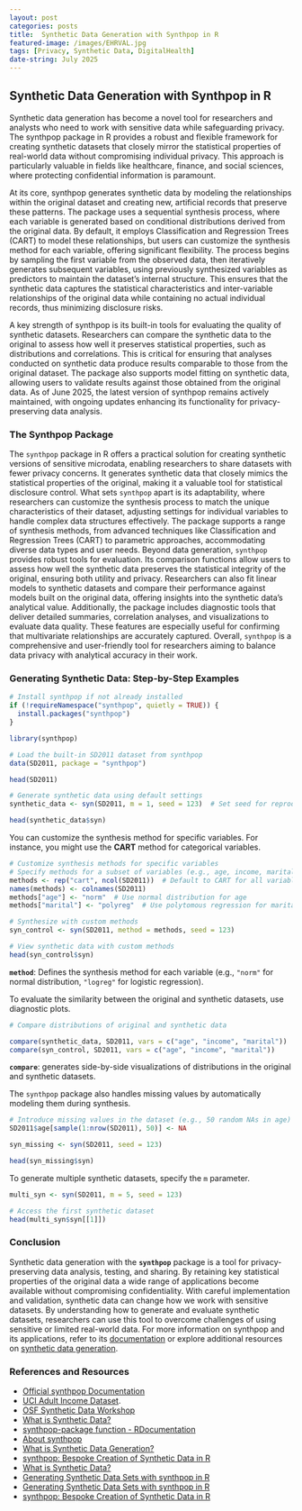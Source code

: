 ```yaml
---
layout: post
categories: posts
title:  Synthetic Data Generation with Synthpop in R
featured-image: /images/EHRVAL.jpg
tags: [Privacy, Synthetic Data, DigitalHealth]
date-string: July 2025
---
```



## Synthetic Data Generation with Synthpop in R
Synthetic data generation has become a novel tool for researchers and analysts who need to work with sensitive data while safeguarding privacy. The synthpop package in R provides a robust and flexible framework for creating synthetic datasets that closely mirror the statistical properties of real-world data without compromising individual privacy. This approach is particularly valuable in fields like healthcare, finance, and social sciences, where protecting confidential information is paramount.

At its core, synthpop generates synthetic data by modeling the relationships within the original dataset and creating new, artificial records that preserve these patterns. The package uses a sequential synthesis process, where each variable is generated based on conditional distributions derived from the original data. By default, it employs Classification and Regression Trees (CART) to model these relationships, but users can customize the synthesis method for each variable, offering significant flexibility. The process begins by sampling the first variable from the observed data, then iteratively generates subsequent variables, using previously synthesized variables as predictors to maintain the dataset’s internal structure. This ensures that the synthetic data captures the statistical characteristics and inter-variable relationships of the original data while containing no actual individual records, thus minimizing disclosure risks.

A key strength of synthpop is its built-in tools for evaluating the quality of synthetic datasets. Researchers can compare the synthetic data to the original to assess how well it preserves statistical properties, such as distributions and correlations. This is critical for ensuring that analyses conducted on synthetic data produce results comparable to those from the original dataset. The package also supports model fitting on synthetic data, allowing users to validate results against those obtained from the original data. As of June 2025, the latest version of synthpop remains actively maintained, with ongoing updates enhancing its functionality for privacy-preserving data analysis.


### The Synthpop Package

The `synthpop` package in R offers a practical solution for creating synthetic versions of sensitive microdata, enabling researchers to share datasets with fewer privacy concerns. It generates synthetic data that closely mimics the statistical properties of the original, making it a valuable tool for statistical disclosure control. What sets `synthpop` apart is its adaptability, where researchers can customize the synthesis process to match the unique characteristics of their dataset, adjusting settings for individual variables to handle complex data structures effectively. The package supports a range of synthesis methods, from advanced techniques like Classification and Regression Trees (CART) to parametric approaches, accommodating diverse data types and user needs. Beyond data generation, `synthpop` provides robust tools for evaluation. Its comparison functions allow users to assess how well the synthetic data preserves the statistical integrity of the original, ensuring both utility and privacy. Researchers can also fit linear models to synthetic datasets and compare their performance against models built on the original data, offering insights into the synthetic data’s analytical value. Additionally, the package includes diagnostic tools that deliver detailed summaries, correlation analyses, and visualizations to evaluate data quality. These features are especially useful for confirming that multivariate relationships are accurately captured. Overall, `synthpop` is a comprehensive and user-friendly tool for researchers aiming to balance data privacy with analytical accuracy in their work.


### Generating Synthetic Data: Step-by-Step Examples


```r
# Install synthpop if not already installed
if (!requireNamespace("synthpop", quietly = TRUE)) {
  install.packages("synthpop")
}

library(synthpop)

# Load the built-in SD2011 dataset from synthpop
data(SD2011, package = "synthpop")

head(SD2011)

# Generate synthetic data using default settings
synthetic_data <- syn(SD2011, m = 1, seed = 123)  # Set seed for reproducibility

head(synthetic_data$syn)
```
You can customize the synthesis method for specific variables. For instance, you might use the **CART** method for categorical variables.

```r
# Customize synthesis methods for specific variables
# Specify methods for a subset of variables (e.g., age, income, marital)
methods <- rep("cart", ncol(SD2011))  # Default to CART for all variables
names(methods) <- colnames(SD2011)
methods["age"] <- "norm"  # Use normal distribution for age
methods["marital"] <- "polyreg"  # Use polytomous regression for marital status

# Synthesize with custom methods
syn_control <- syn(SD2011, method = methods, seed = 123)

# View synthetic data with custom methods
head(syn_control$syn)

```
**`method`**: Defines the synthesis method for each variable (e.g., `"norm"` for normal distribution, `"logreg"` for logistic regression).

To evaluate the similarity between the original and synthetic datasets, use diagnostic plots.

```r
# Compare distributions of original and synthetic data

compare(synthetic_data, SD2011, vars = c("age", "income", "marital"))
compare(syn_control, SD2011, vars = c("age", "income", "marital"))
```
**`compare`**: generates side-by-side visualizations of distributions in the original and synthetic datasets.


The `synthpop` package also handles missing values by automatically modeling them during synthesis.

```r
# Introduce missing values in the dataset (e.g., 50 random NAs in age)
SD2011$age[sample(1:nrow(SD2011), 50)] <- NA

syn_missing <- syn(SD2011, seed = 123)

head(syn_missing$syn)
```

To generate multiple synthetic datasets, specify the `m` parameter.

```r
multi_syn <- syn(SD2011, m = 5, seed = 123)

# Access the first synthetic dataset
head(multi_syn$syn[[1]]) 
```

### Conclusion

Synthetic data generation with the **`synthpop`** package is a tool for privacy-preserving data analysis, testing, and sharing. By retaining key statistical properties of the original data a wide range of applications become available without compromising confidentiality. With careful implementation and validation, synthetic data can change how we work with sensitive datasets. By understanding how to generate and evaluate synthetic datasets, researchers can use this tool to overcome challenges of using sensitive or limited real-world data. For more information on synthpop and its applications, refer to its [documentation](https://cran.r-project.org/web/packages/synthpop/synthpop.pdf) or explore additional resources on [synthetic data generation](https://aws.amazon.com/what-is/synthetic-data/).



### References and Resources

- [Official synthpop Documentation](https://cran.r-project.org/web/packages/synthpop/synthpop.pdf)  
- [UCI Adult Income Dataset](https://archive.ics.uci.edu/ml/datasets/adult).  
- [OSF Synthetic Data Workshop](https://thomvolker.github.io/osf_synthetic/osf_synthetic_workshop.html)
- [What is Synthetic Data?](https://aws.amazon.com/what-is/synthetic-data/)
- [synthpop-package function - RDocumentation](https://www.rdocumentation.org/packages/synthpop/versions/1.8-0/topics/synthpop-package)
- [About synthpop](https://synthpop.org.uk/about-synthpop.html)
- [What is Synthetic Data Generation?](https://gretel.ai/technical-glossary/what-is-synthetic-data-generation)
- [synthpop: Bespoke Creation of Synthetic Data in R](https://cran.r-project.org/web/packages/synthpop/vignettes/synthpop.pdf)
- [What is Synthetic Data?](https://mostly.ai/what-is-synthetic-data)
- [Generating Synthetic Data Sets with synthpop in R](https://www.gerkovink.com/miceVignettes/synthetic/synthetic.html)
- [Generating Synthetic Data Sets with synthpop in R](https://www.r-bloggers.com/2019/01/generating-synthetic-data-sets-with-synthpop-in-r/)
- [synthpop: Bespoke Creation of Synthetic Data in R](https://www.jstatsoft.org/v074/i11) 
